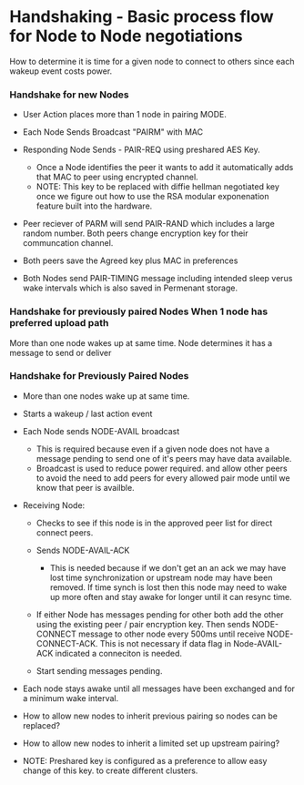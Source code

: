 # Handshaking - Basic process flow for Node to Node negotiations


How to determine it is time for a given node to connect to 
others since each wakeup event costs power. 

### Handshake for new Nodes
- User Action places more than 1 node in pairing MODE.
- Each Node Sends Broadcast "PAIRM" with MAC
- Responding Node Sends - PAIR-REQ using preshared
  AES Key.  
    - Once a Node identifies the peer 
      it wants to add it automatically adds that MAC
      to peer using encrypted channel.  
    - NOTE: This key to be replaced with diffie 
      hellman negotiated key once we figure out 
      how to use the RSA modular exponenation feature
      built into the hardware.

-  Peer reciever of PARM will send PAIR-RAND 
   which includes a large random number.  Both 
   peers change encryption key for their 
   communcation channel. 

-  Both peers save the Agreed key plus MAC in 
   preferences 

-  Both Nodes send PAIR-TIMING message including
   intended sleep verus wake intervals which is 
   also saved in Permenant storage.

### Handshake for previously paired Nodes When 1 node has preferred upload path
More than one node wakes up at same time.
Node determines it has a message to send or deliver


### Handshake for Previously Paired Nodes
- More than one nodes wake up at same time. 
- Starts a wakeup / last action event
- Each Node sends NODE-AVAIL broadcast
  - This is required because even if a given node does 
    not have a message pending to send one of it's peers
    may have data available.
  - Broadcast is used to reduce power required. and allow
    other peers to avoid the need to add peers for every 
    allowed pair mode until we know that peer is availble.
- Receiving Node: 
  - Checks to see if this node is in the approved 
    peer list for direct connect peers.
  - Sends NODE-AVAIL-ACK 
    - This is needed because if we don't get an an ack
      we may have lost time synchronization or upstream node
      may have been removed.  If time synch is lost then this
      node may need to wake up more often and stay awake for 
      longer until it can resync time. 
  - If either Node has messages pending for other
    both add the other using the existing peer / pair 
    encryption key.   Then sends NODE-CONNECT
    message to other node every 500ms until receive
    NODE-CONNECT-ACK.  This is not necessary if data 
    flag in Node-AVAIL-ACK indicated a conneciton is needed.    
  
  - Start sending messages pending. 

- Each node stays awake until all messages 
  have been exchanged and for a minimum 
  wake interval. 

- How to allow new nodes to inherit previous pairing so nodes
  can be replaced?

- How to allow new nodes to inherit a limited set up upstream
  pairing?
  
- NOTE: Preshared key is configured as a preference to allow easy change
  of this key. to create different clusters. 